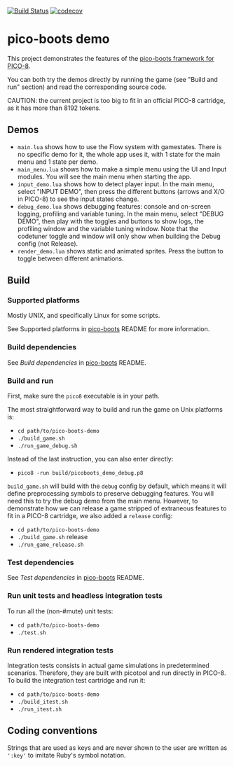 [![Build Status](https://travis-ci.org/hsandt/pico-boots-demo.svg?branch=master)](https://travis-ci.org/hsandt/pico-boots-demo)
[![codecov](https://codecov.io/gh/hsandt/pico-boots-demo/branch/master/graph/badge.svg)](https://codecov.io/gh/hsandt/pico-boots-demo)

# pico-boots demo

This project demonstrates the features of the [pico-boots framework for PICO-8](https://github.com/hsandt/pico-boots).

You can both try the demos directly by running the game (see "Build and run" section) and read the corresponding source code.

CAUTION: the current project is too big to fit in an official PICO-8 cartridge, as it has more than 8192 tokens.

## Demos

* `main.lua` shows how to use the Flow system with gamestates. There is no specific demo for it, the whole app uses it, with 1 state for the main menu and 1 state per demo.
* `main_menu.lua` shows how to make a simple menu using the UI and Input modules. You will see the main menu when starting the app.
* `input_demo.lua` shows how to detect player input. In the main menu, select "INPUT DEMO", then press the different buttons (arrows and X/O in PICO-8) to see the input states change.
* `debug_demo.lua` shows debugging features: console and on-screen logging, profiling and variable tuning. In the main menu, select "DEBUG DEMO", then play with the toggles and buttons to show logs, the profiling window and the variable tuning window. Note that the codetuner toggle and window will only show when building the Debug config (not Release). 
* `render_demo.lua` shows static and animated sprites. Press the button to toggle between different animations.

## Build

### Supported platforms

Mostly UNIX, and specifically Linux for some scripts.

See Supported platforms in [pico-boots](https://github.com/hsandt/pico-boots) README for more information.

### Build dependencies

See *Build dependencies* in [pico-boots](https://github.com/hsandt/pico-boots) README.

### Build and run

First, make sure the `pico8` executable is in your path.

The most straightforward way to build and run the game on Unix platforms is:

* `cd path/to/pico-boots-demo`
* `./build_game.sh`
* `./run_game_debug.sh`

Instead of the last instruction, you can also enter directly:
* `pico8 -run build/picoboots_demo_debug.p8`

`build_game.sh` will build with the `debug` config by default, which means it will define preprocessing symbols to preserve debugging features. You will need this to try the debug demo from the main menu. However, to demonstrate how we can release a game stripped of extraneous features to fit in a PICO-8 cartridge, we also added a `release` config:

* `cd path/to/pico-boots-demo`
* `./build_game.sh` release
* `./run_game_release.sh`

### Test dependencies

See *Test dependencies* in [pico-boots](https://github.com/hsandt/pico-boots) README.

### Run unit tests and headless integration tests

To run all the (non-#mute) unit tests:

* `cd path/to/pico-boots-demo`
* `./test.sh`

### Run rendered integration tests

Integration tests consists in actual game simulations in predetermined scenarios. Therefore, they are built with picotool and run directly in PICO-8. To build the integration test cartridge and run it:

* `cd path/to/pico-boots-demo`
* `./build_itest.sh`
* `./run_itest.sh`

## Coding conventions

Strings that are used as keys and are never shown to the user are written as `':key'` to imitate Ruby's symbol notation.
